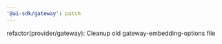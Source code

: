 ```yaml
---
'@ai-sdk/gateway': patch
---
```


refactor(provider/gateway): Cleanup old gateway-embedding-options file
